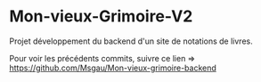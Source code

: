 # Mon-vieux-Grimoire-V2

Projet développement du backend d'un site de notations de livres.

Pour voir les précédents commits, suivre ce lien => https://github.com/Msgau/Mon-vieux-grimoire-backend
